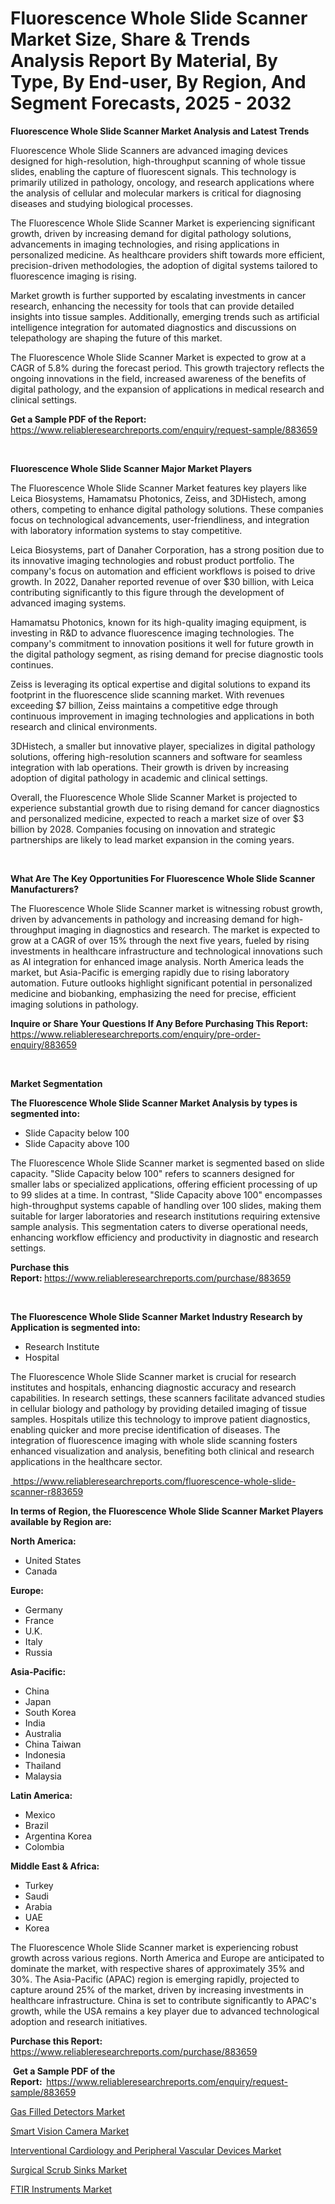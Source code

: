 <p><h1>Fluorescence Whole Slide Scanner Market Size, Share & Trends Analysis Report By Material, By Type, By End-user, By Region, And Segment Forecasts, 2025 - 2032</h1></p><p><strong>Fluorescence Whole Slide Scanner Market Analysis and Latest Trends</strong></p>
<p><p>Fluorescence Whole Slide Scanners are advanced imaging devices designed for high-resolution, high-throughput scanning of whole tissue slides, enabling the capture of fluorescent signals. This technology is primarily utilized in pathology, oncology, and research applications where the analysis of cellular and molecular markers is critical for diagnosing diseases and studying biological processes.</p><p>The Fluorescence Whole Slide Scanner Market is experiencing significant growth, driven by increasing demand for digital pathology solutions, advancements in imaging technologies, and rising applications in personalized medicine. As healthcare providers shift towards more efficient, precision-driven methodologies, the adoption of digital systems tailored to fluorescence imaging is rising.</p><p>Market growth is further supported by escalating investments in cancer research, enhancing the necessity for tools that can provide detailed insights into tissue samples. Additionally, emerging trends such as artificial intelligence integration for automated diagnostics and discussions on telepathology are shaping the future of this market.</p><p>The Fluorescence Whole Slide Scanner Market is expected to grow at a CAGR of 5.8% during the forecast period. This growth trajectory reflects the ongoing innovations in the field, increased awareness of the benefits of digital pathology, and the expansion of applications in medical research and clinical settings.</p></p>
<p><strong>Get a Sample PDF of the Report:&nbsp;</strong> <a href="https://www.reliableresearchreports.com/enquiry/request-sample/883659?utm_campaign=2287&utm_medium=2&utm_source=Github&utm_content=ia&utm_term=11042025&utm_id=fluorescence-whole-slide-scanner">https://www.reliableresearchreports.com/enquiry/request-sample/883659</a></p>
<p>&nbsp;</p>
<p><strong>Fluorescence Whole Slide Scanner Major Market Players</strong></p>
<p><p>The Fluorescence Whole Slide Scanner Market features key players like Leica Biosystems, Hamamatsu Photonics, Zeiss, and 3DHistech, among others, competing to enhance digital pathology solutions. These companies focus on technological advancements, user-friendliness, and integration with laboratory information systems to stay competitive.</p><p>Leica Biosystems, part of Danaher Corporation, has a strong position due to its innovative imaging technologies and robust product portfolio. The company's focus on automation and efficient workflows is poised to drive growth. In 2022, Danaher reported revenue of over $30 billion, with Leica contributing significantly to this figure through the development of advanced imaging systems.</p><p>Hamamatsu Photonics, known for its high-quality imaging equipment, is investing in R&D to advance fluorescence imaging technologies. The company's commitment to innovation positions it well for future growth in the digital pathology segment, as rising demand for precise diagnostic tools continues.</p><p>Zeiss is leveraging its optical expertise and digital solutions to expand its footprint in the fluorescence slide scanning market. With revenues exceeding $7 billion, Zeiss maintains a competitive edge through continuous improvement in imaging technologies and applications in both research and clinical environments.</p><p>3DHistech, a smaller but innovative player, specializes in digital pathology solutions, offering high-resolution scanners and software for seamless integration with lab operations. Their growth is driven by increasing adoption of digital pathology in academic and clinical settings.</p><p>Overall, the Fluorescence Whole Slide Scanner Market is projected to experience substantial growth due to rising demand for cancer diagnostics and personalized medicine, expected to reach a market size of over $3 billion by 2028. Companies focusing on innovation and strategic partnerships are likely to lead market expansion in the coming years.</p></p>
<p>&nbsp;</p>
<p><strong>What Are The Key Opportunities For Fluorescence Whole Slide Scanner Manufacturers?</strong></p>
<p><p>The Fluorescence Whole Slide Scanner market is witnessing robust growth, driven by advancements in pathology and increasing demand for high-throughput imaging in diagnostics and research. The market is expected to grow at a CAGR of over 15% through the next five years, fueled by rising investments in healthcare infrastructure and technological innovations such as AI integration for enhanced image analysis. North America leads the market, but Asia-Pacific is emerging rapidly due to rising laboratory automation. Future outlooks highlight significant potential in personalized medicine and biobanking, emphasizing the need for precise, efficient imaging solutions in pathology.</p></p>
<p><strong>Inquire or Share Your Questions If Any Before Purchasing This Report:</strong> <a href="https://www.reliableresearchreports.com/enquiry/pre-order-enquiry/883659?utm_campaign=2287&utm_medium=2&utm_source=Github&utm_content=ia&utm_term=11042025&utm_id=fluorescence-whole-slide-scanner">https://www.reliableresearchreports.com/enquiry/pre-order-enquiry/883659</a></p>
<p>&nbsp;</p>
<p><strong>Market Segmentation</strong></p>
<p><strong>The Fluorescence Whole Slide Scanner Market Analysis by types is segmented into:</strong></p>
<p><ul><li>Slide Capacity below 100</li><li>Slide Capacity above 100</li></ul></p>
<p><p>The Fluorescence Whole Slide Scanner market is segmented based on slide capacity. "Slide Capacity below 100" refers to scanners designed for smaller labs or specialized applications, offering efficient processing of up to 99 slides at a time. In contrast, "Slide Capacity above 100" encompasses high-throughput systems capable of handling over 100 slides, making them suitable for larger laboratories and research institutions requiring extensive sample analysis. This segmentation caters to diverse operational needs, enhancing workflow efficiency and productivity in diagnostic and research settings.</p></p>
<p><strong>Purchase this Report:&nbsp;</strong><a href="https://www.reliableresearchreports.com/purchase/883659?utm_campaign=2287&utm_medium=2&utm_source=Github&utm_content=ia&utm_term=11042025&utm_id=fluorescence-whole-slide-scanner">https://www.reliableresearchreports.com/purchase/883659</a></p>
<p>&nbsp;</p>
<p><strong>The Fluorescence Whole Slide Scanner Market Industry Research by Application is segmented into:</strong></p>
<p><ul><li>Research Institute</li><li>Hospital</li></ul></p>
<p><p>The Fluorescence Whole Slide Scanner market is crucial for research institutes and hospitals, enhancing diagnostic accuracy and research capabilities. In research settings, these scanners facilitate advanced studies in cellular biology and pathology by providing detailed imaging of tissue samples. Hospitals utilize this technology to improve patient diagnostics, enabling quicker and more precise identification of diseases. The integration of fluorescence imaging with whole slide scanning fosters enhanced visualization and analysis, benefiting both clinical and research applications in the healthcare sector.</p></p>
<p><a href="https://www.reliableresearchreports.com/fluorescence-whole-slide-scanner-r883659?utm_campaign=2287&utm_medium=2&utm_source=Github&utm_content=ia&utm_term=11042025&utm_id=fluorescence-whole-slide-scanner">&nbsp;https://www.reliableresearchreports.com/fluorescence-whole-slide-scanner-r883659</a></p>
<p><strong>In terms of Region, the Fluorescence Whole Slide Scanner Market Players available by Region are:</strong></p>
<p>
    <p> <strong> North America: </strong>
        <ul>
            <li>United States</li>
            <li>Canada</li>
        </ul>
        </p> 
    <p> <strong> Europe: </strong>
        <ul>
            <li>Germany</li>
            <li>France</li>
            <li>U.K.</li>
            <li>Italy</li>
            <li>Russia</li>
        </ul>
        </p> 
    <p> <strong> Asia-Pacific: </strong>
        <ul>
            <li>China</li>
            <li>Japan</li>
            <li>South Korea</li>
            <li>India</li>
            <li>Australia</li>
            <li>China Taiwan</li>
            <li>Indonesia</li>
            <li>Thailand</li>
            <li>Malaysia</li>
        </ul>
        </p> 
    <p> <strong> Latin America: </strong>
        <ul>
            <li>Mexico</li>
            <li>Brazil</li>
            <li>Argentina Korea</li>
            <li>Colombia</li>
        </ul>
        </p> 
    <p> <strong> Middle East & Africa: </strong>
        <ul>
            <li>Turkey</li>
            <li>Saudi</li>
            <li>Arabia</li>
            <li>UAE</li>
            <li>Korea</li>
        </ul>
    </p>
    </p>
<p><p>The Fluorescence Whole Slide Scanner market is experiencing robust growth across various regions. North America and Europe are anticipated to dominate the market, with respective shares of approximately 35% and 30%. The Asia-Pacific (APAC) region is emerging rapidly, projected to capture around 25% of the market, driven by increasing investments in healthcare infrastructure. China is set to contribute significantly to APAC's growth, while the USA remains a key player due to advanced technological adoption and research initiatives.</p></p>
<p><strong>Purchase this Report: </strong><a href="https://www.reliableresearchreports.com/purchase/883659?utm_campaign=2287&utm_medium=2&utm_source=Github&utm_content=ia&utm_term=11042025&utm_id=fluorescence-whole-slide-scanner">https://www.reliableresearchreports.com/purchase/883659</a></p>
<p>&nbsp;<strong>Get a Sample PDF of the Report:&nbsp;&nbsp;</strong><a href="https://www.reliableresearchreports.com/enquiry/request-sample/883659?utm_campaign=2287&utm_medium=2&utm_source=Github&utm_content=ia&utm_term=11042025&utm_id=fluorescence-whole-slide-scanner">https://www.reliableresearchreports.com/enquiry/request-sample/883659</a></p>
<p><strong></strong></p>
<p><p><a href="https://www.linkedin.com/pulse/growth-potential-gas-filled-detectors-market-trend-analysis-4ekrf?utm_campaign=2287&utm_medium=2&utm_source=Github&utm_content=ia&utm_term=11042025&utm_id=fluorescence-whole-slide-scanner">Gas Filled Detectors Market</a></p><p><a href="https://github.com/maseykokosq1/Market-Research-Report-List-1/blob/main/smart-vision-camera-market.md?utm_campaign=2287&utm_medium=2&utm_source=Github&utm_content=ia&utm_term=11042025&utm_id=fluorescence-whole-slide-scanner">Smart Vision Camera Market</a></p><p><a href="https://www.linkedin.com/pulse/market-expansion-insights-interventional-cardiology-peripheral-zyuff?utm_campaign=2287&utm_medium=2&utm_source=Github&utm_content=ia&utm_term=11042025&utm_id=fluorescence-whole-slide-scanner">Interventional Cardiology and Peripheral Vascular Devices Market</a></p><p><a href="https://www.linkedin.com/pulse/surgical-scrub-sinks-market-progressan-anticipated-compound-kndbf?utm_campaign=2287&utm_medium=2&utm_source=Github&utm_content=ia&utm_term=11042025&utm_id=fluorescence-whole-slide-scanner">Surgical Scrub Sinks Market</a></p><p><a href="https://github.com/marteionun0/Market-Research-Report-List-1/blob/main/ftir-instruments-market.md?utm_campaign=2287&utm_medium=2&utm_source=Github&utm_content=ia&utm_term=11042025&utm_id=fluorescence-whole-slide-scanner">FTIR Instruments Market</a></p></p>